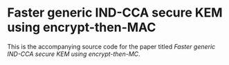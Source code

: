 # Faster generic IND-CCA secure KEM using encrypt-then-MAC
This is the accompanying source code for the paper titled _Faster generic IND-CCA secure KEM using encrypt-then-MC_.
